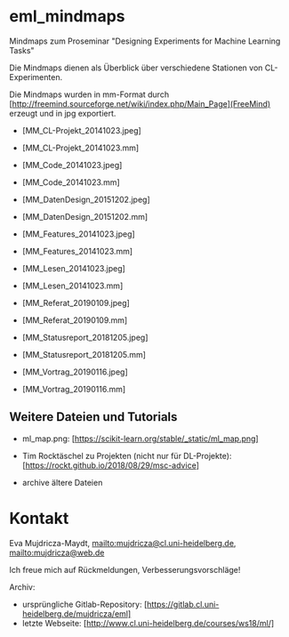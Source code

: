 # eml_mindmaps

Mindmaps zum Proseminar "Designing Experiments for Machine Learning Tasks"

Die Mindmaps dienen als Überblick über verschiedene Stationen von CL-Experimenten.

Die Mindmaps wurden in mm-Format durch [http://freemind.sourceforge.net/wiki/index.php/Main_Page](FreeMind) erzeugt und in jpg exportiert.

* [MM_CL-Projekt_20141023.jpeg]
* [MM_CL-Projekt_20141023.mm]

* [MM_Code_20141023.jpeg]
* [MM_Code_20141023.mm]

* [MM_DatenDesign_20151202.jpeg]
* [MM_DatenDesign_20151202.mm]

* [MM_Features_20141023.jpeg]
* [MM_Features_20141023.mm]

* [MM_Lesen_20141023.jpeg]
* [MM_Lesen_20141023.mm]

* [MM_Referat_20190109.jpeg]
* [MM_Referat_20190109.mm]

* [MM_Statusreport_20181205.jpeg]
* [MM_Statusreport_20181205.mm]

* [MM_Vortrag_20190116.jpeg]
* [MM_Vortrag_20190116.mm]


## Weitere Dateien und Tutorials

* ml_map.png: [https://scikit-learn.org/stable/_static/ml_map.png]
* Tim Rocktäschel zu Projekten (nicht nur für DL-Projekte): [https://rockt.github.io/2018/08/29/msc-advice]

* archive
  ältere Dateien

# Kontakt

Eva Mujdricza-Maydt, [mailto:mujdricza@cl.uni-heidelberg.de](mujdricza@cl.uni-heidelberg.de), [mailto:mujdricza@web.de](mujdricza@web.de)

Ich freue mich auf Rückmeldungen, Verbesserungsvorschläge!

Archiv:
* ursprüngliche Gitlab-Repository: [https://gitlab.cl.uni-heidelberg.de/mujdricza/eml]
* letzte Webseite: [http://www.cl.uni-heidelberg.de/courses/ws18/ml/]
